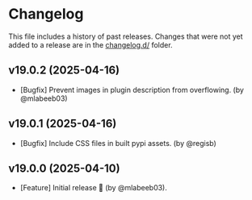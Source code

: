 # Changelog

This file includes a history of past releases. Changes that were not yet added to a release are in the [changelog.d/](./changelog.d) folder.

<!--
⚠️ DO NOT ADD YOUR CHANGES TO THIS FILE! (unless you want to modify existing changelog entries in this file)
Changelog entries are managed by scriv. After you have made some changes to Tutor, create a changelog entry with:

    make changelog-entry

Edit and commit the newly-created file in changelog.d.

If you need to create a new release, create a separate commit just for that. It is important to respect these
instructions, because git commits are used to generate release notes:
  - Collect changelog entries with `make changelog`
  - The title of the commit should be the same as the CHANGELOG.md file section title: "vX.Y.Z (year-month-day)".
  - The commit message should be copy-pasted from the release section.
  - Have a look at other release commits for reference.
-->

<!-- scriv-insert-here -->

<a id='changelog-19.0.2'></a>
## v19.0.2 (2025-04-16)

- [Bugfix] Prevent images in plugin description from overflowing. (by @mlabeeb03)

<a id='changelog-19.0.1'></a>
## v19.0.1 (2025-04-16)

- [Bugfix] Include CSS files in built pypi assets. (by @regisb)

<a id='changelog-19.0.0'></a>
## v19.0.0 (2025-04-10)

- [Feature] Initial release 🌅 (by @mlabeeb03).
